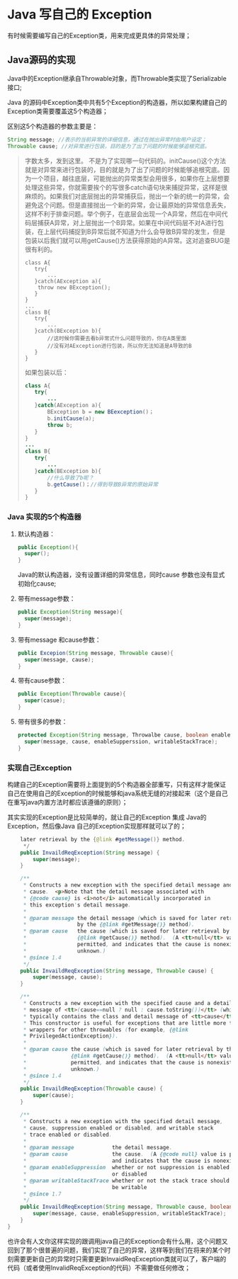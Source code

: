 # Java 写自己的 Exception

有时候需要编写自己的Exception类，用来完成更具体的异常处理；

## Java源码的实现

Java中的Exception继承自Throwable对象，而Throwable类实现了Serializable接口;

Java 的源码中Exception类中共有5个Exception的构造器，所以如果构建自己的Exception类需要覆盖这5个构造器；

区别这5个构造器的参数主要是：

```java
String message;	//表示的当前异常的详细信息，通过在抛出异常时由用户设定；
Throwable cause; //对异常进行包装，目的是为了出了问题的时候能够追根究底。
```

>字数太多，发到这里。
>不是为了实现哪一句代码的。initCause()这个方法就是对异常来进行包装的，目的就是为了出了问题的时候能够追根究底。因为一个项目，越往底层，可能抛出的异常类型会用很多，如果你在上层想要处理这些异常，你就需要挨个的写很多catch语句块来捕捉异常，这样是很麻烦的。如果我们对底层抛出的异常捕获后，抛出一个新的统一的异常，会避免这个问题。但是直接抛出一个新的异常，会让最原始的异常信息丢失，这样不利于排查问题。举个例子，在底层会出现一个A异常，然后在中间代码层捕获A异常，对上层抛出一个B异常。如果在中间代码层不对A进行包装，在上层代码捕捉到B异常后就不知道为什么会导致B异常的发生，但是包装以后我们就可以用getCause()方法获得原始的A异常。这对追查BUG是很有利的。
>
>```
>class A{
>    try{
>        ...
>    }catch(AException a){
>     throw new BException();
>    }
>}
>...
>class B{
>    try{
>        ...
>    }catch(BException b){
>        //这时候你需要去看b异常式什么问题导致的，你在A类里面
>        //没有对AException进行包装，所以你无法知道是A导致的B
>    }
>}
>```
>
>如果包装以后：
>
>```java
>class A{
>    try{
>        ...
>    }catch(AException a){
>        BException b = new BEexception()；
>        b.initCause(a);
>        throw b;
>    }
>}
>...
>class B{
>    try{
>        ...
>    }catch(BException b){
>        //什么导致了b呢？
>        b.getCause()；//得到导致B异常的原始异常
>    }
>}
>```

### Java 实现的5个构造器

1. 默认构造器：

   ```java
   public Exception(){
     super();
   }
   ```

   Java的默认构造器，没有设置详细的异常信息，同时cause 参数也没有显式初始化cause; 

2. 带有message参数：

   ```java
   public Exception(String message){
     super(message);
   }
   ```

3. 带有message 和cause参数：

   ```java
   public Excepion(String message, Throwable cause){
     super(message, cause);
   }
   ```

4. 带有cause参数：

   ```java
   public Exception(Throwable cause){
     super(casue);
   }
   ```

5. 带有很多的参数：

   ```java
   protected Exception(String message, Throwalbe cause, boolean enableSuppression, boolean writableStackTrace){
     super(message, cause, enableSupperssion, writableStackTrace);
   }
   ```

### 实现自己Exception

构建自己的Exception需要将上面提到的5个构造器全部重写，只有这样才能保证自己在使用自己的Exception的时候能够和java系统无缝的对接起来（这个是自己在重写java内置方法时都应该遵循的原则）；

其实实现的Exception是比较简单的，就让自己的Exception 集成 Java的Exception，然后像Java 自己的Exception实现那样就可以了的；

```java
    later retrieval by the {@link #getMessage()} method.
     */
    public InvaildReqException(String message) {
        super(message);
    }

    /**
     * Constructs a new exception with the specified detail message and
     * cause.  <p>Note that the detail message associated with
     * {@code cause} is <i>not</i> automatically incorporated in
     * this exception's detail message.
     *
     * @param message the detail message (which is saved for later retrieval
     *                by the {@link #getMessage()} method).
     * @param cause   the cause (which is saved for later retrieval by the
     *                {@link #getCause()} method).  (A <tt>null</tt> value is
     *                permitted, and indicates that the cause is nonexistent or
     *                unknown.)
     * @since 1.4
     */
    public InvaildReqException(String message, Throwable cause) {
        super(message, cause);
    }

    /**
     * Constructs a new exception with the specified cause and a detail
     * message of <tt>(cause==null ? null : cause.toString())</tt> (which
     * typically contains the class and detail message of <tt>cause</tt>).
     * This constructor is useful for exceptions that are little more than
     * wrappers for other throwables (for example, {@link
     * PrivilegedActionException}).
     *
     * @param cause the cause (which is saved for later retrieval by the
     *              {@link #getCause()} method).  (A <tt>null</tt> value is
     *              permitted, and indicates that the cause is nonexistent or
     *              unknown.)
     * @since 1.4
     */
    public InvaildReqException(Throwable cause) {
        super(cause);
    }

    /**
     * Constructs a new exception with the specified detail message,
     * cause, suppression enabled or disabled, and writable stack
     * trace enabled or disabled.
     *
     * @param message            the detail message.
     * @param cause              the cause.  (A {@code null} value is permitted,
     *                           and indicates that the cause is nonexistent or unknown.)
     * @param enableSuppression  whether or not suppression is enabled
     *                           or disabled
     * @param writableStackTrace whether or not the stack trace should
     *                           be writable
     * @since 1.7
     */
    public InvaildReqException(String message, Throwable cause, boolean enableSuppression, boolean writableStackTrace) {
        super(message, cause, enableSuppression, writableStackTrace);
    }
}
```

也许会有人文你这样实现的跟调用java自己的Exception会有什么用，这个问题又回到了那个很普遍的问题，我们实现了自己的异常，这样等到我们在将来的某个时刻需要更新自己的异常时只需要更新InvaidReqException类就可以了，客户端的代码（或者使用InvalidReqException的代码）不需要做任何修改；